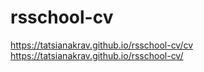 # rsschool-cv
https://tatsianakrav.github.io/rsschool-cv/cv
https://tatsianakrav.github.io/rsschool-cv/
